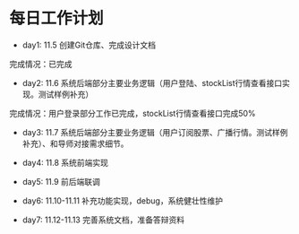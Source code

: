 # 每日工作计划

- day1: 11.5 创建Git仓库、完成设计文档

完成情况：已完成

- day2: 11.6 系统后端部分主要业务逻辑（用户登陆、stockList行情查看接口实现。测试样例补充）

完成情况：用户登录部分工作已完成，stockList行情查看接口完成50%


- day3: 11.7 系统后端部分主要业务逻辑（用户订阅股票、广播行情。测试样例补充）、和导师对接需求细节。

- day4: 11.8 系统前端实现

- day5: 11.9 前后端联调

- day6: 11.10-11.11 补充功能实现，debug，系统健壮性维护

- day7: 11.12-11.13 完善系统文档，准备答辩资料



